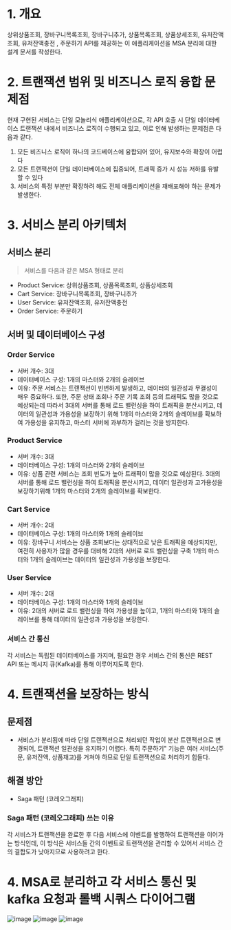 # 1. 개요
상위상품조회, 장바구니목록조회, 장바구니추가, 상품목록조회, 상품상세조회, 유저잔액조회, 유저잔액충전 , 주문하기 API를 제공하는 이 애플리케이션을 MSA 분리에 대한 설계 문서를 작성한다.

# 2. 트랜잭션 범위 및 비즈니스 로직 융합 문제점
현재 구현된 서비스는 단일 모놀리식 애플리케이션으로, 각 API 호출 시 단일 데이터베이스 트랜잭션 내에서 비즈니스 로직이 수행되고 있고, 이로 인해 발생하는 문제점은 다음과 같다.
1. 모든 비즈니스 로직이 하나의 코드베이스에 융합되어 있어, 유지보수와 확장이 어렵다
2. 모든 트랜잭션이 단일 데이터베이스에 집중되어, 트래픽 증가 시 성능 저하를 유발할 수 있다
3. 서비스의 특정 부분만 확장하려 해도 전체 애플리케이션을 재배포해야 하는 문제가 발생한다.

# 3. 서비스 분리 아키텍처
## 서비스 분리
> 서비스를 다음과 같은 MSA 형태로 분리
- Product Service: 상위상품조회, 상품목록조회, 상품상세조회
- Cart Service: 장바구니목록조회, 장바구니추가
- User Service: 유저잔액조회, 유저잔액충전
- Order Service: 주문하기

## 서버 및 데이터베이스 구성

### Order Service
- 서버 개수: 3대
- 데이터베이스 구성: 1개의 마스터와 2개의 슬레이브
- 이유: 주문 서비스는 트랜잭션이 빈번하게 발생하고, 데이터의 일관성과 무결성이 매우 중요하다. 또한, 주문 상태 조회나 주문 기록 조회 등의 트래픽도 많을 것으로 예상되는데 따라서 3대의 서버를 통해 로드 밸런싱을 하여 트래픽을 분산시키고, 데이터의 일관성과 가용성을 보장하기 위해 1개의 마스터와 2개의 슬레이브를 확보하여 가용성을 유지하고, 마스터 서버에 과부하가 걸리는 것을 방지한다.

### Product Service
- 서버 개수: 3대
- 데이터베이스 구성: 1개의 마스터와 2개의 슬레이브  
- 이유: 상품 관련 서비스는 조회 빈도가 높아 트래픽이 많을 것으로 예상된다. 3대의 서버를 통해 로드 밸런싱을 하여 트래픽을 분산시키고, 데이터 일관성과 고가용성을 보장하기위해 1개의 마스터와 2개의 슬레이브를 확보한다.

### Cart Service
- 서버 개수: 2대 
- 데이터베이스 구성: 1개의 마스터와 1개의 슬레이브
- 이유: 장바구니 서비스는 상품 조회보다는 상대적으로 낮은 트래픽을 예상되지만, 여전히 사용자가 많을 경우를 대비해 2대의 서버로 로드 밸런싱을 구축 1개의 마스터와 1개의 슬레이브는 데이터의 일관성과 가용성을 보장한다.

### User Service
- 서버 개수: 2대 
- 데이터베이스 구성: 1개의 마스터와 1개의 슬레이브
- 이유: 2대의 서버로 로드 밸런싱을 하여 가용성을 높이고, 1개의 마스터와 1개의 슬레이브를 통해 데이터의 일관성과 가용성을 보장한다.

### 서비스 간 통신
각 서비스는 독립된 데이터베이스를 가지며, 필요한 경우 서비스 간의 통신은 REST API 또는 메시지 큐(Kafka)를 통해 이루어지도록 한다.


# 4. 트랜잭션을 보장하는 방식
## 문제점
- 서비스가 분리됨에 따라 단일 트랜잭션으로 처리되던 작업이 분산 트랜잭션으로 변경되어, 트랜잭션 일관성을 유지하기 어렵다. 특히 주문하기" 기능은 여러 서비스(주문, 유저잔액, 상품재고)를 거쳐야 하므로 단일 트랜잭션으로 처리하기 힘들다.
## 해결 방안
- Saga 패턴 (코레오그래피)

### Saga 패턴 (코레오그래피) 쓰는 이유 
각 서비스가 트랜잭션을 완료한 후 다음 서비스에 이벤트를 발행하여 트랜잭션을 이어가는 방식인데, 이 방식은 서비스들 간의 이벤트로 트랜잭션을 관리할 수 있어서 서비스 간의 결합도가 낮아지므로 사용하려고 한다.




# 4. MSA로 분리하고 각 서비스 통신 및 kafka 요청과 롤백 시쿼스 다이어그램
![image](https://github.com/user-attachments/assets/eea0c129-bd59-49d7-9b15-117aa5d62ba5)
![image](https://github.com/user-attachments/assets/f7be8c33-7821-408b-a601-17a2e8e6c055)
![image](https://github.com/user-attachments/assets/aeb25e12-18e4-4f49-a531-a804283b8e20)




